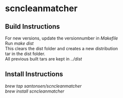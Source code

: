 scncleanmatcher
==============

Build Instructions
----------------
For new versions, update the versionnumber in _Makefile_  
Run _make dist_  
This clears the dist folder and creates a new distribution  
tar in the dist folder.  
All previous built tars are kept in _../dist_

Install Instructions
-------------------
_brew tap santonsen/scncleanmatcher_  
_brew install scncleanmatcher_